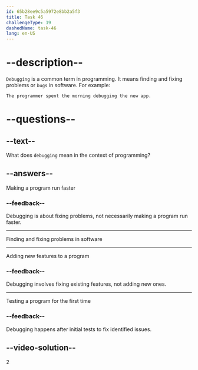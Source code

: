 ```yaml
---
id: 65b28ee9c5a5972e8bb2a5f3
title: Task 46
challengeType: 19
dashedName: task-46
lang: en-US
---
```


# --description--

`Debugging` is a common term in programming. It means finding and fixing problems or `bugs` in software. For example:

`The programmer spent the morning debugging the new app.` 

# --questions--

## --text--

What does `debugging` mean in the context of programming?

## --answers--

Making a program run faster

### --feedback--

Debugging is about fixing problems, not necessarily making a program run faster.

---

Finding and fixing problems in software

---

Adding new features to a program

### --feedback--

Debugging involves fixing existing features, not adding new ones.

---

Testing a program for the first time

### --feedback--

Debugging happens after initial tests to fix identified issues.

## --video-solution--

2
